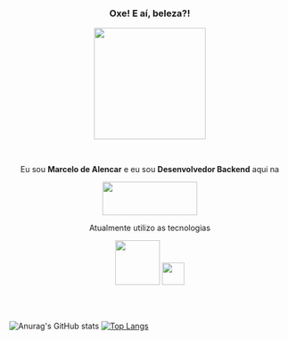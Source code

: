 ### <p align="center">Oxe! E aí, beleza?!</p>

<p align="center"><img src="https://media2.giphy.com/media/7hgc1qosAEG7C/giphy.gif?cid=790b7611ec049683e85f47146b527fccd702b711758a34fd&rid=giphy.gif" width="200" height="200" /></p>
<br>
<p align="center">Eu sou <strong>Marcelo de Alencar</strong> e eu sou <strong>Desenvolvedor Backend</strong> aqui na </p>
<p align="center"><img src="https://uploads-ssl.webflow.com/5d309f5475ae2c764e4b0d9e/5e974827eb1f63067bb465cd_Logo_Pontomais.png" width="170" height="60" /></p>

<p align="center">Atualmente utilizo as tecnologias</p>
<p align="center">
  <img src="https://upload.wikimedia.org/wikipedia/commons/thumb/6/62/Ruby_On_Rails_Logo.svg/1200px-Ruby_On_Rails_Logo.svg.png" width="80" />
  <img src="https://upload.wikimedia.org/wikipedia/commons/thumb/2/29/Postgresql_elephant.svg/1200px-Postgresql_elephant.svg.png" width="40" />
</p>
<br><br>

![Anurag's GitHub stats](https://github-readme-stats.vercel.app/api?username=marcelo-oliveira-pontomais&show_icons=true&theme=radical&hide=stars)
[![Top Langs](https://github-readme-stats.vercel.app/api/top-langs/?username=marcelo-oliveira-pontomais&layout=compact&theme=radical)](https://github.com/anuraghazra/github-readme-stats)

<!--
**marcelo-oliveira-pontomais/marcelo-oliveira-pontomais** is a ✨ _special_ ✨ repository because its `README.md` (this file) appears on your GitHub profile.

Here are some ideas to get you started:

- 🔭 I’m currently working on ...
- 🌱 I’m currently learning ...
- 👯 I’m looking to collaborate on ...
- 🤔 I’m looking for help with ...
- 💬 Ask me about ...
- 📫 How to reach me: ...
- 😄 Pronouns: ...
- ⚡ Fun fact: ...
-->
